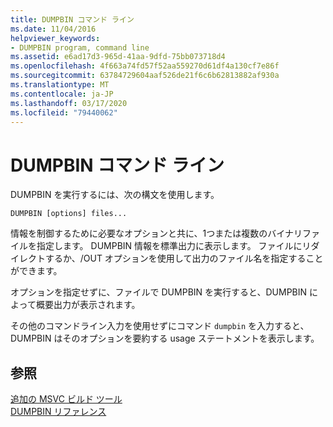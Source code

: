 ```yaml
---
title: DUMPBIN コマンド ライン
ms.date: 11/04/2016
helpviewer_keywords:
- DUMPBIN program, command line
ms.assetid: e6ad17d3-965d-41aa-9dfd-75bb073718d4
ms.openlocfilehash: 4f663a74fd57f52aa559270d61df4a130cf7e86f
ms.sourcegitcommit: 63784729604aaf526de21f6c6b62813882af930a
ms.translationtype: MT
ms.contentlocale: ja-JP
ms.lasthandoff: 03/17/2020
ms.locfileid: "79440062"
---
```

# <a name="dumpbin-command-line"></a>DUMPBIN コマンド ライン

DUMPBIN を実行するには、次の構文を使用します。

```
DUMPBIN [options] files...
```

情報を制御するために必要なオプションと共に、1つまたは複数のバイナリファイルを指定します。 DUMPBIN 情報を標準出力に表示します。 ファイルにリダイレクトするか、/OUT オプションを使用して出力のファイル名を指定することができます。

オプションを指定せずに、ファイルで DUMPBIN を実行すると、DUMPBIN によって概要出力が表示されます。

その他のコマンドライン入力を使用せずにコマンド `dumpbin` を入力すると、DUMPBIN はそのオプションを要約する usage ステートメントを表示します。

## <a name="see-also"></a>参照

[追加の MSVC ビルド ツール](c-cpp-build-tools.md)<br/>
[DUMPBIN リファレンス](dumpbin-reference.md)
